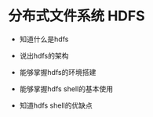 # 分布式文件系统 HDFS

- 知道什么是hdfs

- 说出hdfs的架构

- 能够掌握hdfs的环境搭建

- 能够掌握hdfs shell的基本使用

- 知道hdfs shell的优缺点
